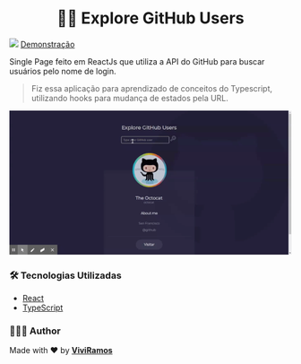 <h1 align="center"> 🧑‍💻 Explore GitHub Users</h1>

![](https://img.shields.io/netlify/d3559da4-c7b2-48b9-95a6-ad1d0b8b88b1?logo=Netlify) [Demonstração](http://https://usergithubexplore.netlify.app/ "Demo")

Single Page feito em ReactJs que utiliza a API do GitHub para buscar usuários pelo nome de login.

>Fiz essa aplicação para aprendizado de conceitos do Typescript, utilizando hooks para mudança de estados pela URL.

![](usuario.gif)


### 🛠 Tecnologias Utilizadas

- [React](https://pt-br.reactjs.org/)
- [TypeScript](https://www.typescriptlang.org/)

### 🙋🏻‍♀️ Author

Made with :heart: by [**ViviRamos**](https://linkedin.com/in/viviane-ramos-luz-346169187)
